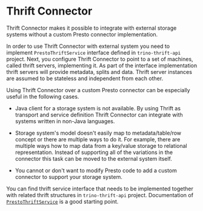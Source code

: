 Thrift Connector
================

Thrift Connector makes it possible to integrate with external storage systems without a custom Presto connector implementation.

In order to use Thrift Connector with external system you need to implement `PrestoThriftService` interface defined in `trino-thrift-api` project.
Next, you configure Thrift Connector to point to a set of machines, called thrift servers, implementing it.
As part of the interface implementation thrift servers will provide metadata, splits and data.
Thrift server instances are assumed to be stateless and independent from each other.

Using Thrift Connector over a custom Presto connector can be especially useful in the following cases.

* Java client for a storage system is not available.
By using Thrift as transport and service definition Thrift Connector can integrate with systems written in non-Java languages.

* Storage system's model doesn't easily map to metadata/table/row concept or there are multiple ways to do it.
For example, there are multiple ways how to map data from a key/value storage to relational representation.
Instead of supporting all of the variations in the connector this task can be moved to the external system itself.

* You cannot or don't want to modify Presto code to add a custom connector to support your storage system.

You can find thrift service interface that needs to be implemented together with related thrift structures in `trino-thrift-api` project.
Documentation of [`PrestoThriftService`](../trino-thrift-api/src/main/java/io/trino/plugin/thrift/api/PrestoThriftService.java) is a good starting point.
